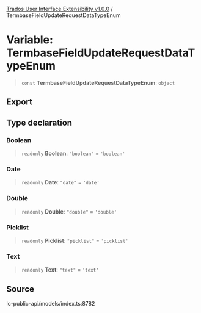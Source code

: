 [Trados User Interface Extensibility v1.0.0](../wiki/globals) / TermbaseFieldUpdateRequestDataTypeEnum

# Variable: TermbaseFieldUpdateRequestDataTypeEnum

> `const` **TermbaseFieldUpdateRequestDataTypeEnum**: `object`

## Export

## Type declaration

### Boolean

> `readonly` **Boolean**: `"boolean"` = `'boolean'`

### Date

> `readonly` **Date**: `"date"` = `'date'`

### Double

> `readonly` **Double**: `"double"` = `'double'`

### Picklist

> `readonly` **Picklist**: `"picklist"` = `'picklist'`

### Text

> `readonly` **Text**: `"text"` = `'text'`

## Source

lc-public-api/models/index.ts:8782
